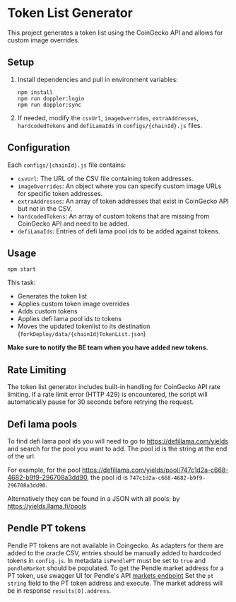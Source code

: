 # Token List Generator

This project generates a token list using the CoinGecko API and allows for custom image overrides.

## Setup

1. Install dependencies and pull in environment variables:
   ```
   npm install
   npm run doppler:login
   npm run doppler:sync
   ```

2. If needed, modify the `csvUrl`, `imageOverrides`, `extraAddresses`, `hardcodedTokens` and `defiLamaIds` in
   `configs/{chainId}.js` files.

## Configuration

Each `configs/{chainId}.js` file contains:

- `csvUrl`: The URL of the CSV file containing token addresses.
- `imageOverrides`: An object where you can specify custom image URLs for specific token addresses.
- `extraAddresses`: An array of token addresses that exist in CoinGecko API but not in the CSV.
- `hardcodedTokens`: An array of custom tokens that are missing from CoinGecko API and need to be added.
- `defiLamaIds`: Entries of defi lama pool ids to be added against tokens.

## Usage

```
npm start
```

This task:

- Generates the token list
- Applies custom token image overrides
- Adds custom tokens
- Applies defi lama pool ids to tokens
- Moves the updated tokenlist to its destination (`forkDeploy/data/{chainId}TokenList.json`)

**Make sure to notify the BE team when you have added new tokens.**

## Rate Limiting

The token list generator includes built-in handling for CoinGecko API rate limiting. If a rate limit error (HTTP 429) is
encountered, the script will automatically pause for 30 seconds before retrying the request.

## Defi lama pools

To find defi lama pool ids you will need to go to https://defillama.com/yields and search for the pool you want to add.
The pool id is the string at the end of the url. 

For example, for the
pool https://defillama.com/yields/pool/747c1d2a-c668-4682-b9f9-296708a3dd90, the
pool id is `747c1d2a-c668-4682-b9f9-296708a3dd90`.

Alternatively they can be found in a JSON with all pools: by https://yields.llama.fi/pools

## Pendle PT tokens
Pendle PT tokens are not available in Coingecko. As adapters for them are added to the oracle CSV, entries should be manually added to hardcoded tokens in `config.js`. In metadata `isPendlePT` must be set to `true` and `pendleMarket` should be populated. To get the Pendle market address for a PT token, use swagger UI for Pendle's API
[markets endpoint](https://api-v2.pendle.finance/core/docs#/Markets/MarketsController_markets)
Set the `pt string` field to the PT token address and execute. The market address will be in response `results[0].address`.